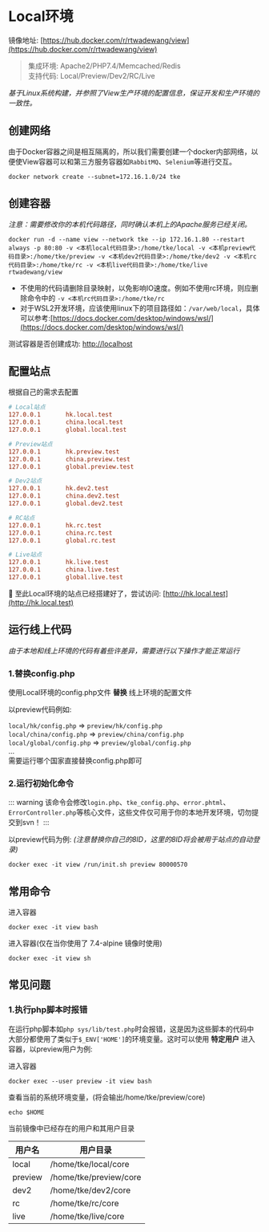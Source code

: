 # Local环境

镜像地址: [https://hub.docker.com/r/rtwadewang/view](https://hub.docker.com/r/rtwadewang/view)

> 集成环境: Apache2/PHP7.4/Memcached/Redis      
> 支持代码: Local/Preview/Dev2/RC/Live

*基于Linux系统构建，并参照了View生产环境的配置信息，保证开发和生产环境的一致性。*

## 创建网络

由于Docker容器之间是相互隔离的，所以我们需要创建一个docker内部网络，以便使View容器可以和第三方服务容器如`RabbitMQ`、`Selenium`等进行交互。

```shell
docker network create --subnet=172.16.1.0/24 tke
```

## 创建容器

*注意：需要修改你的本机代码路径，同时确认本机上的Apache服务已经关闭。*

```shell
docker run -d --name view --network tke --ip 172.16.1.80 --restart always -p 80:80 -v <本机local代码目录>:/home/tke/local -v <本机preview代码目录>:/home/tke/preview -v <本机dev2代码目录>:/home/tke/dev2 -v <本机rc代码目录>:/home/tke/rc -v <本机live代码目录>:/home/tke/live rtwadewang/view
```

- 不使用的代码请删除目录映射，以免影响IO速度。例如不使用rc环境，则应删除命令中的 `-v <本机rc代码目录>:/home/tke/rc`
- 对于WSL2开发环境，应该使用linux下的项目路径如：`/var/web/local`，具体可以参考:[https://docs.docker.com/desktop/windows/wsl/](https://docs.docker.com/desktop/windows/wsl/)

测试容器是否创建成功: [http://localhost](http://localhost)	

## 配置站点

根据自己的需求去配置

```ini
# Local站点
127.0.0.1       hk.local.test
127.0.0.1       china.local.test
127.0.0.1       global.local.test

# Preview站点
127.0.0.1       hk.preview.test
127.0.0.1       china.preview.test
127.0.0.1       global.preview.test

# Dev2站点
127.0.0.1       hk.dev2.test
127.0.0.1       china.dev2.test
127.0.0.1       global.dev2.test

# RC站点
127.0.0.1       hk.rc.test
127.0.0.1       china.rc.test
127.0.0.1       global.rc.test

# Live站点
127.0.0.1       hk.live.test
127.0.0.1       china.live.test
127.0.0.1       global.live.test
```

:ghost: 至此Local环境的站点已经搭建好了，尝试访问: [http://hk.local.test](http://hk.local.test)

## 运行线上代码

*由于本地和线上环境的代码有着些许差异，需要进行以下操作才能正常运行*

### 1.替换config.php

使用Local环境的config.php文件 **替换** 线上环境的配置文件

以preview代码例如:

`local/hk/config.php` => `preview/hk/config.php`    
`local/china/config.php` => `preview/china/config.php`  
`local/global/config.php` => `preview/global/config.php`    
...<br>
需要运行哪个国家直接替换config.php即可

### 2.运行初始化命令

::: warning
该命令会修改`login.php`、`tke_config.php`、`error.phtml`、`ErrorController.php`等核心文件，这些文件仅可用于你的本地开发环境，切勿提交到svn！
:::

以preview代码为例: *(注意替换你自己的8ID，这里的8ID将会被用于站点的自动登录)*

```shell
docker exec -it view /run/init.sh preview 80000570
```

## 常用命令

进入容器
```shell
docker exec -it view bash
```

进入容器(仅在当你使用了 7.4-alpine 镜像时使用)
```shell
docker exec -it view sh
```

## 常见问题

### 1.执行php脚本时报错

在运行php脚本如`php sys/lib/test.php`时会报错，这是因为这些脚本的代码中大部分都使用了类似于`$_ENV['HOME']`的环境变量。这时可以使用 **特定用户** 进入容器，以preview用户为例:

进入容器
```shell
docker exec --user preview -it view bash
```
查看当前的系统环境变量，(将会输出/home/tke/preview/core)
```shell
echo $HOME
```

当前镜像中已经存在的用户和其用户目录

| 用户名     | 用户目录                   |
|---------|------------------------|
| local   | /home/tke/local/core   |
| preview | /home/tke/preview/core |
| dev2    | /home/tke/dev2/core    |
| rc      | /home/tke/rc/core      |
| live    | /home/tke/live/core    |
